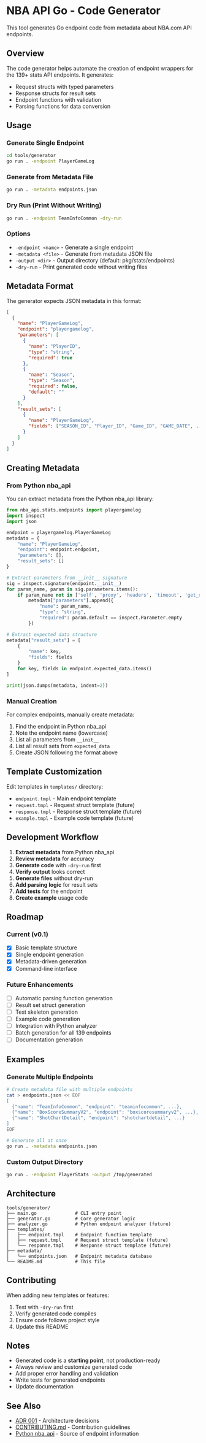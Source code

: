 # NBA API Go - Code Generator

This tool generates Go endpoint code from metadata about NBA.com API endpoints.

## Overview

The code generator helps automate the creation of endpoint wrappers for the 139+ stats API endpoints. It generates:
- Request structs with typed parameters
- Response structs for result sets
- Endpoint functions with validation
- Parsing functions for data conversion

## Usage

### Generate Single Endpoint

```bash
cd tools/generator
go run . -endpoint PlayerGameLog
```

### Generate from Metadata File

```bash
go run . -metadata endpoints.json
```

### Dry Run (Print Without Writing)

```bash
go run . -endpoint TeamInfoCommon -dry-run
```

### Options

- `-endpoint <name>` - Generate a single endpoint
- `-metadata <file>` - Generate from metadata JSON file
- `-output <dir>` - Output directory (default: pkg/stats/endpoints)
- `-dry-run` - Print generated code without writing files

## Metadata Format

The generator expects JSON metadata in this format:

```json
[
  {
    "name": "PlayerGameLog",
    "endpoint": "playergamelog",
    "parameters": [
      {
        "name": "PlayerID",
        "type": "string",
        "required": true
      },
      {
        "name": "Season",
        "type": "Season",
        "required": false,
        "default": ""
      }
    ],
    "result_sets": [
      {
        "name": "PlayerGameLog",
        "fields": ["SEASON_ID", "Player_ID", "Game_ID", "GAME_DATE", ...]
      }
    ]
  }
]
```

## Creating Metadata

### From Python nba_api

You can extract metadata from the Python nba_api library:

```python
from nba_api.stats.endpoints import playergamelog
import inspect
import json

endpoint = playergamelog.PlayerGameLog
metadata = {
    "name": "PlayerGameLog",
    "endpoint": endpoint.endpoint,
    "parameters": [],
    "result_sets": []
}

# Extract parameters from __init__ signature
sig = inspect.signature(endpoint.__init__)
for param_name, param in sig.parameters.items():
    if param_name not in ['self', 'proxy', 'headers', 'timeout', 'get_request']:
        metadata["parameters"].append({
            "name": param_name,
            "type": "string",
            "required": param.default == inspect.Parameter.empty
        })

# Extract expected data structure
metadata["result_sets"] = [
    {
        "name": key,
        "fields": fields
    }
    for key, fields in endpoint.expected_data.items()
]

print(json.dumps(metadata, indent=2))
```

### Manual Creation

For complex endpoints, manually create metadata:

1. Find the endpoint in Python nba_api
2. Note the endpoint name (lowercase)
3. List all parameters from `__init__`
4. List all result sets from `expected_data`
5. Create JSON following the format above

## Template Customization

Edit templates in `templates/` directory:
- `endpoint.tmpl` - Main endpoint template
- `request.tmpl` - Request struct template (future)
- `response.tmpl` - Response struct template (future)
- `example.tmpl` - Example code template (future)

## Development Workflow

1. **Extract metadata** from Python nba_api
2. **Review metadata** for accuracy
3. **Generate code** with `-dry-run` first
4. **Verify output** looks correct
5. **Generate files** without dry-run
6. **Add parsing logic** for result sets
7. **Add tests** for the endpoint
8. **Create example** usage code

## Roadmap

### Current (v0.1)
- [x] Basic template structure
- [x] Single endpoint generation
- [x] Metadata-driven generation
- [x] Command-line interface

### Future Enhancements
- [ ] Automatic parsing function generation
- [ ] Result set struct generation
- [ ] Test skeleton generation
- [ ] Example code generation
- [ ] Integration with Python analyzer
- [ ] Batch generation for all 139 endpoints
- [ ] Documentation generation

## Examples

### Generate Multiple Endpoints

```bash
# Create metadata file with multiple endpoints
cat > endpoints.json << EOF
[
  {"name": "TeamInfoCommon", "endpoint": "teaminfocommon", ...},
  {"name": "BoxScoreSummaryV2", "endpoint": "boxscoresummaryv2", ...},
  {"name": "ShotChartDetail", "endpoint": "shotchartdetail", ...}
]
EOF

# Generate all at once
go run . -metadata endpoints.json
```

### Custom Output Directory

```bash
go run . -endpoint PlayerStats -output /tmp/generated
```

## Architecture

```
tools/generator/
├── main.go              # CLI entry point
├── generator.go         # Core generator logic
├── analyzer.go          # Python endpoint analyzer (future)
├── templates/
│   ├── endpoint.tmpl    # Endpoint function template
│   ├── request.tmpl     # Request struct template (future)
│   └── response.tmpl    # Response struct template (future)
├── metadata/
│   └── endpoints.json   # Endpoint metadata database
└── README.md            # This file
```

## Contributing

When adding new templates or features:
1. Test with `-dry-run` first
2. Verify generated code compiles
3. Ensure code follows project style
4. Update this README

## Notes

- Generated code is a **starting point**, not production-ready
- Always review and customize generated code
- Add proper error handling and validation
- Write tests for generated endpoints
- Update documentation

## See Also

- [ADR 001](../../docs/adr/001-go-replication-strategy.md) - Architecture decisions
- [CONTRIBUTING.md](../../CONTRIBUTING.md) - Contribution guidelines
- [Python nba_api](https://github.com/swar/nba_api) - Source of endpoint information
